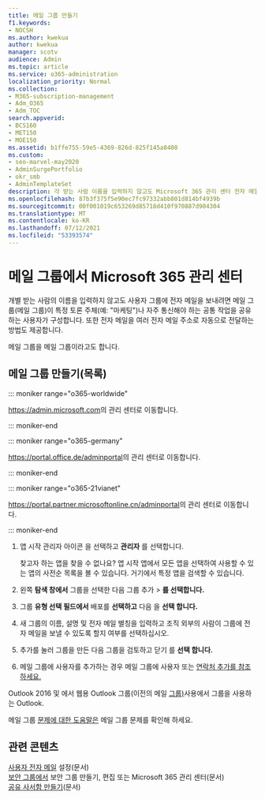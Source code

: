 ```yaml
---
title: 메일 그룹 만들기
f1.keywords:
- NOCSH
ms.author: kwekua
author: kwekua
manager: scotv
audience: Admin
ms.topic: article
ms.service: o365-administration
localization_priority: Normal
ms.collection:
- M365-subscription-management
- Adm_O365
- Adm_TOC
search.appverid:
- BCS160
- MET150
- MOE150
ms.assetid: b1ffe755-59e5-4369-826d-825f145a8400
ms.custom:
- seo-marvel-may2020
- AdminSurgePortfolio
- okr_smb
- AdminTemplateSet
description: 각 받는 사람 이름을 입력하지 않고도 Microsoft 365 관리 센터 전자 메일을 보낼 수 있도록 메일 그룹 또는 목록을 만들 수 있습니다.
ms.openlocfilehash: 87b3f375f5e90ec7fc97332abb801d814bf4939b
ms.sourcegitcommit: 00f001019c653269d85718d410f970887d904304
ms.translationtype: MT
ms.contentlocale: ko-KR
ms.lasthandoff: 07/12/2021
ms.locfileid: "53393574"
---
```

# <a name="create-distribution-groups-in-the-microsoft-365-admin-center"></a>메일 그룹에서 Microsoft 365 관리 센터
  
개별 받는 사람의 이름을 입력하지 않고도 사용자 그룹에 전자 메일을 보내려면 메일 그룹(메일 그룹)이 특정 토론 주체(예: "마케팅")나 자주 통신해야 하는 공통 작업을 공유하는 사용자가 구성합니다. 또한 전자 메일을 여러 전자 메일 주소로 자동으로 전달하는 방법도 제공합니다.

메일 그룹을 메일 그룹이라고도 합니다.
  
## <a name="create-a-distribution-group-list"></a>메일 그룹 만들기(목록)

::: moniker range="o365-worldwide"

<a href="https://go.microsoft.com/fwlink/p/?linkid=2024339" target="_blank">https://admin.microsoft.com</a>의 관리 센터로 이동합니다.

::: moniker-end

::: moniker range="o365-germany"

<a href="https://go.microsoft.com/fwlink/p/?linkid=848041" target="_blank">https://portal.office.de/adminportal</a>의 관리 센터로 이동합니다.

::: moniker-end

::: moniker range="o365-21vianet"

<a href="https://go.microsoft.com/fwlink/p/?linkid=850627" target="_blank">https://portal.partner.microsoftonline.cn/adminportal</a>의 관리 센터로 이동합니다.

::: moniker-end

1. 앱 시작 관리자 아이콘 을 선택하고 **관리자** 를 선택합니다.
    
    찾고자 하는 앱을 찾을 수 없나요? 앱 시작 앱에서 모든  앱을 선택하여 사용할 수 있는 앱의 사전순 목록을 볼 수 있습니다. 거기에서 특정 앱을 검색할 수 있습니다. 
    
2. 왼쪽 **탐색 창에서** 그룹을 선택한 다음 그룹 추가 \>  **를 선택합니다.** 
      
3. 그룹 **유형 선택 필드에서** 배포를 **선택하고** 다음 을 **선택 합니다.**
  
4. 새 그룹의 이름, 설명 및 전자 메일 별칭을 입력하고 조직 외부의 사람이 그룹에 전자 메일을 보낼 수 있도록 할지 여부를 선택하십시오. 
    
5. 추가를 눌러 그룹을 만든 다음 그룹을 검토하고 닫기 를 **선택 합니다.**  
    
6. 메일 그룹에 사용자를 추가하는 경우 메일 그룹에 사용자 또는 [연락처 추가를 참조하세요.](../email/add-user-or-contact-to-distribution-list.md)
    
Outlook 2016 및 에서 웹용 Outlook 그룹(이전의 메일 [그룹)](https://support.microsoft.com/office/1c97fcb2-0ed4-41e6-b401-58f9d7d40e39)사용에서 그룹을 사용하는 Outlook. 
  
메일 그룹 [문제에 대한 도움말은](/office365/troubleshoot/groups/distribution-list-issues) 메일 그룹 문제를 확인해 하세요. 

## <a name="related-content"></a>관련 콘텐츠

[사용자 전자 메일](../email/office-365-user-email-settings.md) 설정(문서)\
[보안 그룹에서](../email/create-edit-or-delete-a-security-group.md) 보안 그룹 만들기, 편집 또는 Microsoft 365 관리 센터(문서)\
[공유 사서함 만들기](../email/create-a-shared-mailbox.md)(문서)
